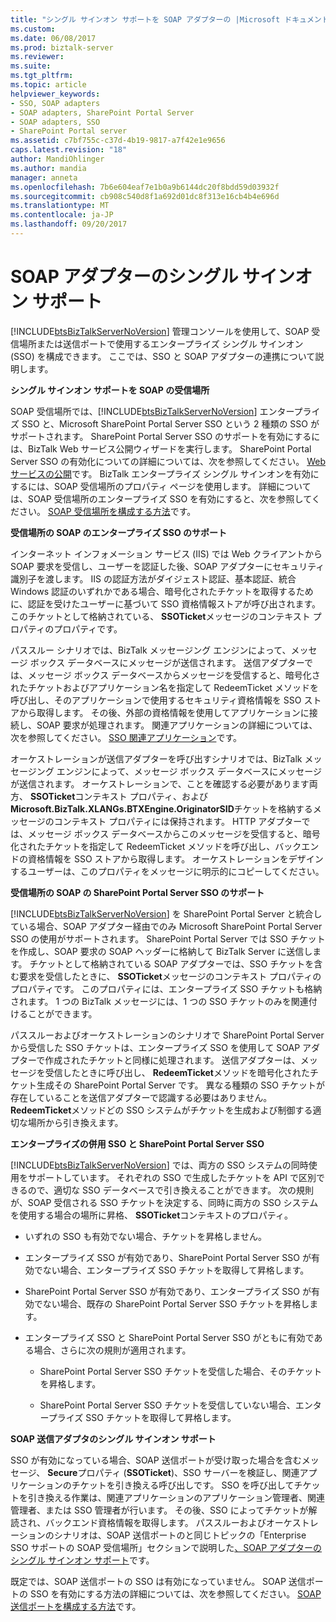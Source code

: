```yaml
---
title: "シングル サインオン サポートを SOAP アダプターの |Microsoft ドキュメント"
ms.custom: 
ms.date: 06/08/2017
ms.prod: biztalk-server
ms.reviewer: 
ms.suite: 
ms.tgt_pltfrm: 
ms.topic: article
helpviewer_keywords:
- SSO, SOAP adapters
- SOAP adapters, SharePoint Portal Server
- SOAP adapters, SSO
- SharePoint Portal server
ms.assetid: c7bf755c-c37d-4b19-9817-a7f42e1e9656
caps.latest.revision: "18"
author: MandiOhlinger
ms.author: mandia
manager: anneta
ms.openlocfilehash: 7b6e604eaf7e1b0a9b6144dc20f8bdd59d03932f
ms.sourcegitcommit: cb908c540d8f1a692d01dc8f313e16cb4b4e696d
ms.translationtype: MT
ms.contentlocale: ja-JP
ms.lasthandoff: 09/20/2017
---
```

# <a name="single-sign-on-support-for-the-soap-adapter"></a>SOAP アダプターのシングル サインオン サポート
[!INCLUDE[btsBizTalkServerNoVersion](../includes/btsbiztalkservernoversion-md.md)] 管理コンソールを使用して、SOAP 受信場所または送信ポートで使用するエンタープライズ シングル サインオン (SSO) を構成できます。 ここでは、SSO と SOAP アダプターの連携について説明します。  
  
 **シングル サインオン サポートを SOAP の受信場所**  
  
 SOAP 受信場所では、[!INCLUDE[btsBizTalkServerNoVersion](../includes/btsbiztalkservernoversion-md.md)] エンタープライズ SSO と、Microsoft SharePoint Portal Server SSO という 2 種類の SSO がサポートされます。 SharePoint Portal Server SSO のサポートを有効にするには、BizTalk Web サービス公開ウィザードを実行します。 SharePoint Portal Server SSO の有効化についての詳細については、次を参照してください。 [Web サービスの公開](../core/publishing-web-services.md)です。 BizTalk エンタープライズ シングル サインオンを有効にするには、SOAP 受信場所のプロパティ ページを使用します。 詳細については、SOAP 受信場所のエンタープライズ SSO を有効にすると、次を参照してください。 [SOAP 受信場所を構成する方法](../core/how-to-configure-a-soap-receive-location.md)です。  
  
 **受信場所の SOAP のエンタープライズ SSO のサポート**  
  
 インターネット インフォメーション サービス (IIS) では Web クライアントから SOAP 要求を受信し、ユーザーを認証した後、SOAP アダプターにセキュリティ識別子を渡します。 IIS の認証方法がダイジェスト認証、基本認証、統合 Windows 認証のいずれかである場合、暗号化されたチケットを取得するために、認証を受けたユーザーに基づいて SSO 資格情報ストアが呼び出されます。 このチケットとして格納されている、 **SSOTicket**メッセージのコンテキスト プロパティのプロパティです。  
  
 パススルー シナリオでは、BizTalk メッセージング エンジンによって、メッセージ ボックス データベースにメッセージが送信されます。 送信アダプターでは、メッセージ ボックス データベースからメッセージを受信すると、暗号化されたチケットおよびアプリケーション名を指定して RedeemTicket メソッドを呼び出し、そのアプリケーションで使用するセキュリティ資格情報を SSO ストアから取得します。 その後、外部の資格情報を使用してアプリケーションに接続し、SOAP 要求が処理されます。 関連アプリケーションの詳細については、次を参照してください。 [SSO 関連アプリケーション](../core/sso-affiliate-applications.md)です。  
  
 オーケストレーションが送信アダプターを呼び出すシナリオでは、BizTalk メッセージング エンジンによって、メッセージ ボックス データベースにメッセージが送信されます。 オーケストレーションで、ことを確認する必要があります両方、 **SSOTicket**コンテキスト プロパティ、および**Microsoft.BizTalk.XLANGs.BTXEngine.OriginatorSID**チケットを格納するメッセージのコンテキスト プロパティには保持されます。 HTTP アダプターでは、メッセージ ボックス データベースからこのメッセージを受信すると、暗号化されたチケットを指定して RedeemTicket メソッドを呼び出し、バックエンドの資格情報を SSO ストアから取得します。 オーケストレーションをデザインするユーザーは、このプロパティをメッセージに明示的にコピーしてください。  
  
 **受信場所の SOAP の SharePoint Portal Server SSO のサポート**  
  
 [!INCLUDE[btsBizTalkServerNoVersion](../includes/btsbiztalkservernoversion-md.md)] を SharePoint Portal Server と統合している場合、SOAP アダプター経由でのみ Microsoft SharePoint Portal Server SSO の使用がサポートされます。 SharePoint Portal Server では SSO チケットを作成し、SOAP 要求の SOAP ヘッダーに格納して BizTalk Server に送信します。 チケットとして格納されている SOAP アダプターでは、SSO チケットを含む要求を受信したときに、 **SSOTicket**メッセージのコンテキスト プロパティのプロパティです。 このプロパティには、エンタープライズ SSO チケットも格納されます。 1 つの BizTalk メッセージには、1 つの SSO チケットのみを関連付けることができます。  
  
 パススルーおよびオーケストレーションのシナリオで SharePoint Portal Server から受信した SSO チケットは、エンタープライズ SSO を使用して SOAP アダプターで作成されたチケットと同様に処理されます。 送信アダプターは、メッセージを受信したときに呼び出し、 **RedeemTicket**メソッドを暗号化されたチケット生成その SharePoint Portal Server です。 異なる種類の SSO チケットが存在していることを送信アダプターで認識する必要はありません。 **RedeemTicket**メソッドどの SSO システムがチケットを生成および制御する適切な場所から引き換えます。  
  
 **エンタープライズの併用 SSO と SharePoint Portal Server SSO**  
  
 [!INCLUDE[btsBizTalkServerNoVersion](../includes/btsbiztalkservernoversion-md.md)] では、両方の SSO システムの同時使用をサポートしています。 それぞれの SSO で生成したチケットを API で区別できるので、適切な SSO データベースで引き換えることができます。 次の規則が、SOAP 受信される SSO チケットを決定する、同時に両方の SSO システムを使用する場合の場所に昇格、 **SSOTicket**コンテキストのプロパティ。  
  
-   いずれの SSO も有効でない場合、チケットを昇格しません。  
  
-   エンタープライズ SSO が有効であり、SharePoint Portal Server SSO が有効でない場合、エンタープライズ SSO チケットを取得して昇格します。  
  
-   SharePoint Portal Server SSO が有効であり、エンタープライズ SSO が有効でない場合、既存の SharePoint Portal Server SSO チケットを昇格します。  
  
-   エンタープライズ SSO と SharePoint Portal Server SSO がともに有効である場合、さらに次の規則が適用されます。  
  
    -   SharePoint Portal Server SSO チケットを受信した場合、そのチケットを昇格します。  
  
    -   SharePoint Portal Server SSO チケットを受信していない場合、エンタープライズ SSO チケットを取得して昇格します。  
  
 **SOAP 送信アダプタのシングル サインオン サポート**  
  
 SSO が有効になっている場合、SOAP 送信ポートが受け取った場合を含むメッセージ、 **Secure**プロパティ (**SSOTicket**)、SSO サーバーを検証し、関連アプリケーションのチケットを引き換える呼び出しです。 SSO を呼び出してチケットを引き換える作業は、関連アプリケーションのアプリケーション管理者、関連管理者、または SSO 管理者が行います。 その後、SSO によってチケットが解読され、バックエンド資格情報を取得します。 パススルーおよびオーケストレーションのシナリオは、SOAP 送信ポートのと同じトピックの「Enterprise SSO サポートの SOAP 受信場所」セクションで説明した[、SOAP アダプターのシングル サインオン サポート](../core/single-sign-on-support-for-the-soap-adapter.md)です。  
  
 既定では、SOAP 送信ポートの SSO は有効になっていません。 SOAP 送信ポートの SSO を有効にする方法の詳細については、次を参照してください。 [SOAP 送信ポートを構成する方法](../core/how-to-configure-a-soap-send-port.md)です。